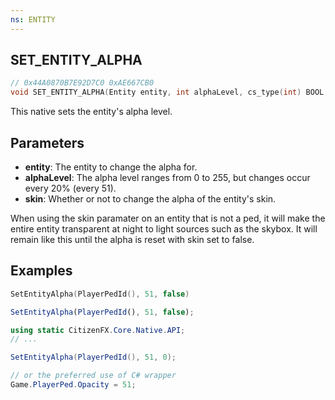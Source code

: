 ```yaml
---
ns: ENTITY
---
```

## SET_ENTITY_ALPHA

```c
// 0x44A0870B7E92D7C0 0xAE667CB0
void SET_ENTITY_ALPHA(Entity entity, int alphaLevel, cs_type(int) BOOL skin);
```

This native sets the entity's alpha level.

## Parameters
* **entity**: The entity to change the alpha for.
* **alphaLevel**: The alpha level ranges from 0 to 255, but changes occur every 20% (every 51).
* **skin**: Whether or not to change the alpha of the entity's skin.

When using the skin paramater on an entity that is not a ped, it will make the entire entity transparent at night to light sources such as the skybox. It will remain like this until the alpha is reset with skin set to false.

## Examples

```lua
SetEntityAlpha(PlayerPedId(), 51, false)
```

```js
SetEntityAlpha(PlayerPedId(), 51, false);
```

```csharp
using static CitizenFX.Core.Native.API;
// ...

SetEntityAlpha(PlayerPedId(), 51, 0);

// or the preferred use of C# wrapper
Game.PlayerPed.Opacity = 51;
```
